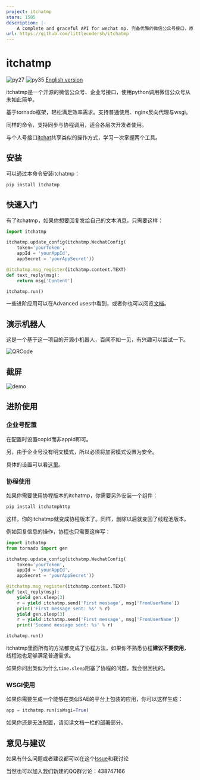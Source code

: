 ```yaml
---
project: itchatmp
stars: 1585
description: |-
    A complete and graceful API for wechat mp. 完备优雅的微信公众号接口，原生支持同步、协程使用。 
url: https://github.com/littlecodersh/itchatmp
---
```


# itchatmp

![py27][py27] ![py35][py35] [English version][english-version]

itchatmp是一个开源的微信公众号、企业号接口，使用python调用微信公众号从未如此简单。

基于tornado框架，轻松满足效率需求。支持普通使用、nginx反向代理与wsgi。

同样的命令，支持同步与协程调用，适合各层次开发者使用。

与个人号接口[itchat][itchat]共享类似的操作方式，学习一次掌握两个工具。

## 安装

可以通过本命令安装itchatmp：

```python
pip install itchatmp
```

## 快速入门

有了itchatmp，如果你想要回复发给自己的文本消息，只需要这样：

```python
import itchatmp

itchatmp.update_config(itchatmp.WechatConfig(
    token='yourToken',
    appId = 'yourAppId',
    appSecret = 'yourAppSecret'))

@itchatmp.msg_register(itchatmp.content.TEXT)
def text_reply(msg):
    return msg['Content']

itchatmp.run()
```

一些进阶应用可以在Advanced uses中看到，或者你也可以阅览[文档][document]。

## 演示机器人

这是一个基于这一项目的开源小机器人，百闻不如一见，有兴趣可以尝试一下。

![QRCode][robot-qr]

## 截屏

![demo][demo]

## 进阶使用

### 企业号配置

在配置时设置copId而非appId即可。

另，由于企业号没有明文模式，所以必须将加密模式设置为安全。

具体的设置可以看[这里][document-enterprise]。

### 协程使用

如果你需要使用协程版本的itchatmp，你需要另外安装一个组件：

```python
pip install itchatmphttp
```

这样，你的itchatmp就变成协程版本了。同样，删除以后就变回了线程池版本。

例如回复信息的操作，协程也只需要这样写：

```python
import itchatmp
from tornado import gen

itchatmp.update_config(itchatmp.WechatConfig(
    token='yourToken',
    appId = 'yourAppId',
    appSecret = 'yourAppSecret'))

@itchatmp.msg_register(itchatmp.content.TEXT)
def text_reply(msg):
    yield gen.sleep(3)
    r = yield itchatmp.send('First message', msg['FromUserName'])
    print('First message sent: %s' % r)
    yield gen.sleep(3)
    r = yield itchatmp.send('First message', msg['FromUserName'])
    print('Second message sent: %s' % r)

itchatmp.run()
```

itchatmp里面所有的方法都变成了协程方法，如果你不熟悉协程**建议不要使用**，线程池也足够满足普通需求。

如果你问出类似为什么`time.sleep`阻塞了协程的问题，我会很困扰的。

### WSGI使用

如果你需要生成一个能够在类似SAE的平台上包装的应用，你可以这样生成：

```python
app = itchatmp.run(isWsgi=True)
```

如果你还是无法配置，请阅读文档一栏的[部署][document-deploy]部分。

## 意见与建议

如果有什么问题或者建议都可以在这个[Issue][issue#1]和我讨论

当然也可以加入我们新建的QQ群讨论：438747166

[py27]: https://img.shields.io/badge/python-2.7-ff69b4.svg
[py35]: https://img.shields.io/badge/python-3.5-red.svg
[english-version]: https://github.com/littlecodersh/itchatmp/blob/master/README_EN.md
[itchat]: https://github.com/littlecodersh/itchat
[document]: http://itchatmp.readthedocs.io/zh_CN/latest/
[document-enterprise]: http://itchatmp.readthedocs.io/zh_CN/latest/intro/enterprise/
[robot-qr]: http://7xrip4.com1.z0.glb.clouddn.com/MyPlatform%2F%E6%BC%94%E7%A4%BA%E4%BA%8C%E7%BB%B4%E7%A0%81.jpg?imageView/2/w/200/
[demo]: http://7xrip4.com1.z0.glb.clouddn.com/MyPlatform%2F%E5%85%AC%E4%BC%97%E5%8F%B7%E6%BC%94%E7%A4%BA.png?imageView/2/w/200/
[document-deploy]: http://itchatmp.readthedocs.io/zh_CN/latest/other/deploy/
[issue#1]: https://github.com/littlecodersh/itchatmp/issues/1

